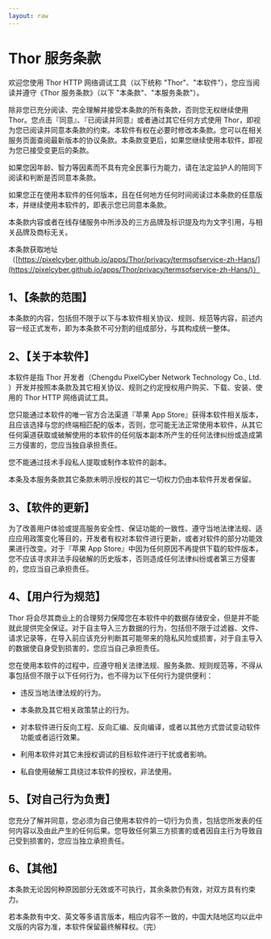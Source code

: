 ```yaml
---
layout: raw
---
```


# Thor 服务条款

欢迎您使用 Thor HTTP 网络调试工具（以下统称 "Thor"、"本软件"），您应当阅读并遵守《Thor 服务条款》（以下 "本条款"、"本服务条款"）。

除非您已充分阅读、完全理解并接受本条款的所有条款，否则您无权继续使用 Thor。您点击『同意』、『已阅读并同意』或者通过其它任何方式使用 Thor，即视为您已阅读并同意本条款的约束。本软件有权在必要时修改本条款。您可以在相关服务页面查阅最新版本的协议条款。本条款变更后，如果您继续使用本软件，即视为您已接受变更后的条款。

如果您因年龄、智力等因素而不具有完全民事行为能力，请在法定监护人的陪同下阅读和判断是否同意本条款。

如果您正在使用本软件的任何版本，且在任何地方任何时间阅读过本条款的任意版本，并继续使用本软件的，即表示您已同意本条款。

本条款内容或者在线存储服务中所涉及的三方品牌及标识提及均为文字引用，与相关品牌及商标无关。

本条款获取地址（[https://pixelcyber.github.io/apps/Thor/privacy/termsofservice-zh-Hans/](https://pixelcyber.github.io/apps/Thor/privacy/termsofservice-zh-Hans/)）


## 1、【条款的范围】

本条款的内容，包括但不限于以下与本软件相关协议、规则、规范等内容，前述内容一经正式发布，即为本条款不可分割的组成部分，与其构成统一整体。


## 2、【关于本软件】

本软件是指 Thor 开发者（Chengdu PixelCyber Network Technology Co., Ltd. ）开发并按照本条款及其它相关协议、规则之约定授权用户购买、下载、安装、使用的 Thor HTTP 网络调试工具。

您只能通过本软件的唯一官方合法渠道『苹果 App Store』获得本软件相关版本，且应该选择与您的终端相匹配的版本，否则，您可能无法正常使用本软件，从其它任何渠道获取或破解使用的本软件的任何版本副本所产生的任何法律纠纷或造成第三方侵害的，您应当独自承担责任。

您不能通过技术手段私人提取或制作本软件的副本。


本条及本服务条款其它条款未明示授权的其它一切权力仍由本软件开发者保留。


## 3、【软件的更新】

为了改善用户体验或提高服务安全性、保证功能的一致性、遵守当地法律法规、适应应用政策变化等目的，开发者有权对本软件进行更新，或者对软件的部分功能效果进行改变。对于『苹果 App Store』中因为任何原因不再提供下载的软件版本，您不应该寻求非法手段破解的历史版本，否则造成任何法律纠纷或者第三方侵害的，您应当自己承担责任。


## 4、【用户行为规范】

Thor 将会尽其商业上的合理努力保障您在本软件中的数据存储安全，但是并不能就此提供完全保证。对于自主导入三方数据的行为，包括但不限于过滤器、文件、请求记录等，在导入前应该充分判断其可能带来的隐私风险或损害，对于自主导入的数据使自身受到损害的，您应当自己承担责任。

您在使用本软件的过程中，应遵守相关法律法规、服务条款、规则规范等，不得从事包括但不限于以下任何行为，也不得为以下任何行为提供便利：

- 违反当地法律法规的行为。

- 本条款及其它相关政策禁止的行为。

- 对本软件进行反向工程、反向汇编、反向编译，或者以其他方式尝试变动软件功能或者运行效果。

- 利用本软件对其它未授权调试的目标软件进行干扰或者影响。

- 私自使用破解工具绕过本软件的授权，非法使用。


## 5、【对自己行为负责】

您充分了解并同意，您必须为自己使用本软件的一切行为负责，包括您所发表的任何内容以及由此产生的任何后果。您导致任何第三方损害的或者因自主行为导致自己受到损害的，您应当独立承担责任。


## 6、【其他】

本条款无论因何种原因部分无效或不可执行，其余条款仍有效，对双方具有约束力。

若本条款有中文、英文等多语言版本，相应内容不一致的，中国大陆地区均以此中文版的内容为准，本软件保留最终解释权。（完）
